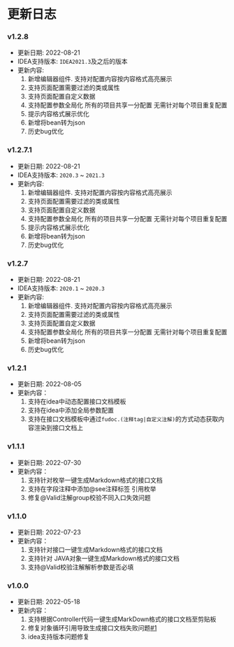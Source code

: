 # 更新日志

### v1.2.8
- 更新日期: 2022-08-21
- IDEA支持版本: `IDEA2021.3`及之后的版本
- 更新内容:
  1. 新增编辑器组件. 支持对配置内容按内容格式高亮展示
  2. 支持页面配置需要过滤的类或属性
  3. 支持页面配置自定义数据
  4. 支持配置参数全局化 所有的项目共享一分配置 无需针对每个项目重复配置
  5. 提示内容格式展示优化
  6. 新增将bean转为json
  7. 历史bug优化

### v1.2.7.1
- 更新日期: 2022-08-21
- IDEA支持版本: `2020.3` ~ `2021.3`
- 更新内容:
  1. 新增编辑器组件. 支持对配置内容按内容格式高亮展示
  2. 支持页面配置需要过滤的类或属性
  3. 支持页面配置自定义数据
  4. 支持配置参数全局化 所有的项目共享一分配置 无需针对每个项目重复配置
  5. 提示内容格式展示优化
  6. 新增将bean转为json
  7. 历史bug优化

### v1.2.7
- 更新日期: 2022-08-21
- IDEA支持版本: `2020.1` ~ `2020.3`
- 更新内容:
  1. 新增编辑器组件. 支持对配置内容按内容格式高亮展示
  2. 支持页面配置需要过滤的类或属性
  3. 支持页面配置自定义数据
  4. 支持配置参数全局化 所有的项目共享一分配置 无需针对每个项目重复配置
  6. 新增将bean转为json
  7. 历史bug优化

### v1.2.1
- 更新日期: 2022-08-05
- 更新内容：
  1. 支持在idea中动态配置接口文档模板
  2. 支持在idea中添加全局参数配置
  3. 支持在接口文档模板中通过`fudoc.(注释tag|自定义注解)`的方式动态获取内容渲染到接口文档上

### v1.1.1
- 更新日期: 2022-07-30
- 更新内容：
  1. 支持针对枚举一键生成Markdown格式的接口文档
  2. 支持在字段注释中添加@see注释标签 引用枚举
  3. 修复@Valid注解group校验不同入口失效问题

### v1.1.0
- 更新日期: 2022-07-23
- 更新内容：
  1. 支持针对接口一键生成Markdown格式的接口文档
  2. 支持针对 JAVA对象一键生成Markdown格式的接口文档
  3. 支持@Valid校验注解解析参数是否必填

### v1.0.0
- 更新日期: 2022-05-18
- 更新内容：
  1. 支持根据Controller代码一键生成MarkDown格式的接口文档至剪贴板
  2. 修复对象循环引用导致生成接口文档失败问题[#1](https://github.com/wangdingfu/fu-api-doc-plugin/issues/1)
  3. idea支持版本问题修复









